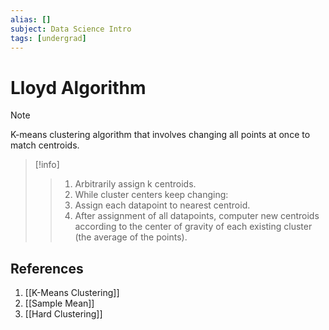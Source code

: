 ```yaml
---
alias: []
subject: Data Science Intro
tags: [undergrad]
---
```

# Lloyd Algorithm


> [!note]
> K-means clustering algorithm that involves changing all points at once to match centroids.

> [!info]
> > 1. Arbitrarily assign k centroids.
> > 2. While cluster centers keep changing:
> 	> 1. Assign each datapoint to nearest centroid.
> 	> 2. After assignment of all datapoints, computer new centroids according to the center of gravity of each existing cluster (the average of the points).

## References
1. [[K-Means Clustering]]
2. [[Sample Mean]]
3. [[Hard Clustering]]